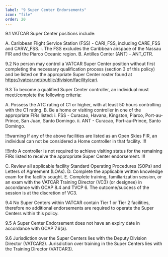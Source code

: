 ```yaml
---
label: "9 Super Center Endorsements"
icon: "file"
order: 20
---
```


9.1 VATCAR Super Center positions include:

A. Caribbean Flight Service Station (FSS) - CARI_FSS, including CARE_FSS and CARW_FSS.
    i. The FSS excludes the Caribbean airspace of the Nassau FIR and the Piarco Oceanic region.
B. Antilles Center (ANT) - ANT_CTR.

9.2 No person may control a VATCAR Super Center position without first completing the necessary qualification process (section 3 of this policy) and be listed on the appropriate Super Center roster found at https://vatcar.net/public/division/facility/cari.

9.3 To become a qualified Super Center controller, an individual must meet/complete the following criteria:

A. Possess the ATC rating of C1 or higher, with at least 50 hours controlling with the C1 rating.
B. Be a home or visiting controller in one of the appropriate FIRs listed:
    i. FSS - Curacao, Havana, Kingston, Piarco, Port-au-Prince, San Juan, Santo Domingo.
    ii. ANT - Curacao, Port-au-Prince, Santo Domingo.

!!!warning
If any of the above facilities are listed as an Open Skies FIR, an individual can not be considered a Home controller in that facility.
!!!

!!!info
A controller is not required to achieve visiting status for the remaining FIRs listed to receive the appropriate Super Center endorsement.
!!!

C. Review all applicable facility Standard Operating Procedures (SOPs) and Letters of Agreement (LOAs).
D. Complete the applicable written knowledge exam for the facility sought.
E. Complete training, familiarization session, or an exam with the VATCAR Training Director (VC3) (or designee) in accordance with GCAP 8.4 and TVCP 6.  The outcome/success of the session is at the discretion of VC3.

9.4 No Super Centers within VATCAR contain Tier 1 or Tier 2 facilities, therefore no additional endorsements are required to operate the Super Centers within this policy.

9.5 A Super Center Endorsement does not have an expiry date in accordance with GCAP 7.6(a).

9.6 Jurisdiction over the Super Centers lies with the Deputy Division Director (VATCAR2).  Jurisdiction over training in the Super Centers lies with the Training Director (VATCAR3).